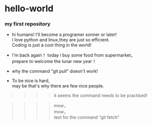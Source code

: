 # hello-world

### my first repository

* hi humans!
I'll become a programer sonner or later!<br>
I love python and linux,they are just so efficient.<br>
Coding is just a cool thing in the world!<br>

* I'm back again！
today i buy some food from supermarket，<br>prepare to welcome the lunar new year！

* why the command "git pull" doesn't work!

* To be nice is hard,<br>may be that's why there are few nice people. 

>>>>it seems the command needs to be practised!

>>>>mow，<br>mow，<br>test for the command “git fetch”
